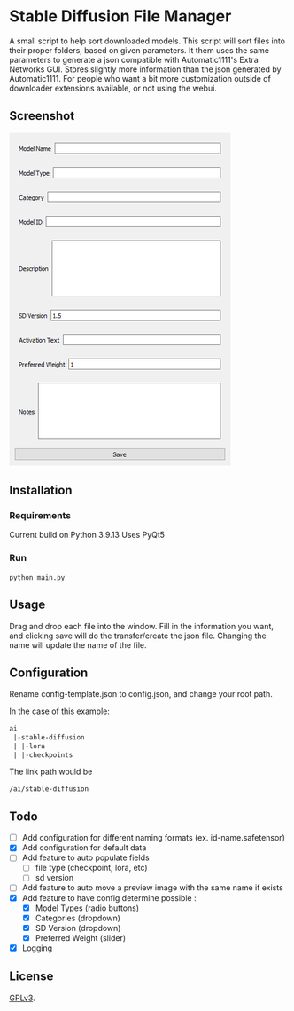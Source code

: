 # Stable Diffusion File Manager

A small script to help sort downloaded models. This script will sort files into their proper folders, based on given parameters. It them uses the same parameters to generate a json compatible with Automatic1111's Extra Networks GUI. Stores slightly more information than the json generated by Automatic1111. For people who want a bit more customization outside of downloader extensions available, or not using the webui.

## Screenshot
![Main](screenshot.png)

## Installation

### Requirements
Current build on Python 3.9.13
Uses PyQt5

### Run
```
python main.py
```

## Usage

Drag and drop each file into the window. Fill in the information you want, and clicking save will do the transfer/create the json file. Changing the name will update the name of the file.

## Configuration

Rename config-template.json to config.json, and change your root path.

In the case of this example:
```
ai
 |-stable-diffusion
 | |-lora
 | |-checkpoints
```

The link path would be
```
/ai/stable-diffusion
```

## Todo
 - [ ] Add configuration for different naming formats (ex. id-name.safetensor)
 - [x] Add configuration for default data
 - [ ] Add feature to auto populate fields
    - [ ] file type (checkpoint, lora, etc)
	- [ ] sd version
 - [ ] Add feature to auto move a preview image with the same name if exists
 - [x] Add feature to have config determine possible :
    - [x] Model Types (radio buttons)
	- [x] Categories  (dropdown)
	- [x] SD Version  (dropdown)
	- [x] Preferred Weight (slider)
 - [x] Logging

## License
[GPLv3](https://www.gnu.org/licenses/gpl-3.0.html).